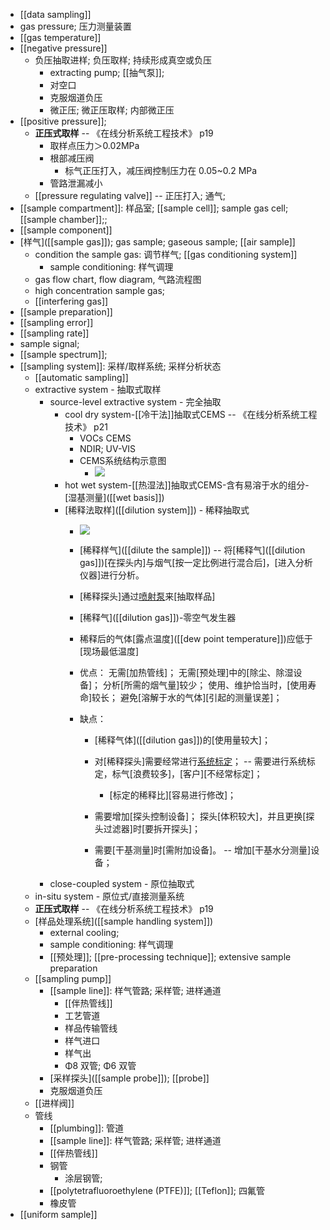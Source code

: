 - [[data sampling]]
- gas pressure; 压力测量装置
- [[gas temperature]]
- [[negative pressure]]
    - 负压抽取进样; 负压取样; 持续形成真空或负压
        - extracting pump; [[抽气泵]]; 
        - 对空口
        - 克服烟道负压
        - 微正压; 微正压取样; 内部微正压
- [[positive pressure]]; 
    - **正压式取样** -- 《在线分析系统工程技术》 p19
        - 取样点压力＞0.02MPa
        - 根部减压阀
            - 标气正压打入，减压阀控制压力在 0.05~0.2 MPa
        - 管路泄漏减小
    - [[pressure regulating valve]] -- 正压打入; 通气;
- [[sample compartment]]: 样品室; [[sample cell]]; sample gas cell; [[sample chamber]];; 
- [[sample component]]
- [样气]([[sample gas]]); gas sample; gaseous sample; [[air sample]]
    - condition the sample gas: 调节样气; [[gas conditioning system]]
        - sample conditioning: 样气调理
    - gas flow chart, flow diagram, 气路流程图
    - high concentration sample gas;
    - [[interfering gas]]
- [[sample preparation]]
- [[sampling error]]
- [[sampling rate]]
- sample signal; 
- [[sample spectrum]];
- [[sampling system]]: 采样/取样系统; 采样分析状态
    - [[automatic sampling]]
    - extractive system - 抽取式取样
        - source-level extractive system - 完全抽取
            - cool dry system-[[冷干法]]抽取式CEMS -- 《在线分析系统工程技术》 p21
                - VOCs CEMS
                - NDIR; UV-VIS
                - CEMS系统结构示意图
                    - ![](https://firebasestorage.googleapis.com/v0/b/firescript-577a2.appspot.com/o/imgs%2Fapp%2FXELiu-NovaKG%2FtZNY06wmaC.jpg?alt=media&token=6d8331cc-6ac8-4d22-bbd8-7ea77f589834)
            - hot wet system-[[热湿法]]抽取式CEMS-含有易溶于水的组分-[湿基测量]([[wet basis]])
            - [稀释法取样]([[dilution system]]) - 稀释抽取式
                - ![](https://firebasestorage.googleapis.com/v0/b/firescript-577a2.appspot.com/o/imgs%2Fapp%2FXELiu-NovaKG%2FxFRFoNYSDA.png?alt=media&token=e24f4a82-e330-4280-b2c2-79d6a66a5654)
                - [稀释样气]([[dilute the sample]]) -- 将[稀释气]([[dilution gas]])[在探头内]与烟气[按一定比例进行混合后]，[进入分析仪器]进行分析。
                - [稀释探头]通过[喷射泵](((NFl37p3JQ)))来[抽取样品]
                - [稀释气]([[dilution gas]])-零空气发生器
                - 稀释后的气体[露点温度]([[dew point temperature]])应低于[现场最低温度]
                - 优点：
无需[加热管线]；
无需[预处理]中的[除尘、除湿设备]；
分析[所需的烟气量]较少；
使用、维护恰当时，[使用寿命]较长；
避免[溶解于水的气体][引起的测量误差]；
                - 缺点：

                    - [稀释气体]([[dilution gas]])的[使用量较大]；

                    - 对[稀释探头]需要经常进行[系统标定](((Ts700DEI1)))； -- 需要进行系统标定，标气[浪费较多]，[客户][不经常标定]；

                        - [标定的稀释比][容易进行修改]；
                    - 需要增加[探头控制设备]；
探头[体积较大]，并且更换[探头过滤器]时[要拆开探头]；

                    - 需要[干基测量]时[需附加设备]。 -- 增加[干基水分测量]设备；
        - close-coupled system - 原位抽取式
    - in-situ system - 原位式/直接测量系统
    - **正压式取样** -- 《在线分析系统工程技术》 p19
    - [样品处理系统]([[sample handling system]])
        - external cooling;
        - sample conditioning: 样气调理
        - [[预处理]]; [[pre-processing technique]]; extensive sample preparation
    - [[sampling pump]] 
        - [[sample line]]: 样气管路; 采样管; 进样通道
            - [[伴热管线]]
            - 工艺管道
            - 样品传输管线
            - 样气进口
            - 样气出
            - Φ8 双管; Φ6 双管
        - [采样探头]([[sample probe]]); [[probe]]
        - 克服烟道负压
    - [[进样阀]]
    - 管线
        - [[plumbing]]: 管道
        - [[sample line]]: 样气管路; 采样管; 进样通道
        - [[伴热管线]]
        - 钢管
            - 涂层钢管; 
        - [[polytetrafluoroethylene (PTFE)]]; [[Teflon]]; 四氟管
        - 橡皮管
- [[uniform sample]]
